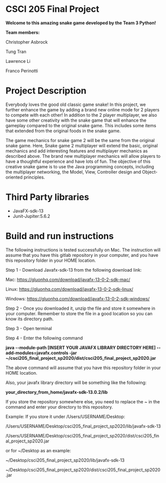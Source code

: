 # CSCI 205 Final Project
  **Welcome to this amazing snake game developed by the Team 3 Python!**
  
  **Team members:**
  
  Christopher Asbrock
  
  Tung Tran
  
  Lawrence Li
  
  Franco Perinotti
  
# Project Description

Everybody loves the good old classic game snake! 
In this project, we further enhance the game by adding a brand new online mode for 2 players to compete with each other! 
In addition to the 2 player multiplayer, we also have some other creativity with the snake game that will
enhance the gameplay compared to the original snake game. This includes some items that extended
from the original foods in the snake game. 

The game mechanics for snake game 2 will be the same from the original snake game. Here, Snake game 2 multiplayer will extend the basic, original mechanics and add interesting features and multiplayer mechanics as described above. 
The brand new multiplayer mechanics will allow players to have a thoughtful experience and have lots of fun.
The objective of this creative snake game is to use the Java programming concepts, including the multiplayer networking,
the Model, View, Controller design and Object-oriented principles. 

# Third Party libraries 

+ JavaFX-sdk-13
+ Junit-Jupiter:5.6.2

# Build and run instructions

The following instructions is tested successfully on Mac. 
The instruction will assume that you have this gitlab repository in your computer,
and you have this repository folder in your HOME location. 

Step 1 - Download Javafx-sdk-13 from the following download link:

Mac:
https://gluonhq.com/download/javafx-13-0-2-sdk-mac/

Linux:
https://gluonhq.com/download/javafx-13-0-2-sdk-linux/

Windows:
https://gluonhq.com/download/javafx-13-0-2-sdk-windows/


Step 2 - Once you downloaded it, unzip the file and store it somewhere in your computer.
Remember to store the file in a good location so you can know its directory path. 

Step 3 - Open terminal

Step 4 - Enter the following command



**java --module-path [INSERT YOUR JAVAFX LIBRARY DIRECTORY HERE] --add-modules=javafx.controls -jar ~/csci205_final_project_sp2020/dist/csci205_final_project_sp2020.jar**



The above command will assume that you have this repository folder in your HOME location. 

Also, your javafx library directory will be something like the following:



**your_directory_from_home/javafx-sdk-13.0.2/lib**



If you store the repository somewhere else, you need to replace the ~ in the command and enter your directory to this repository. 



Example: If you store it under /Users/USERNAME/Desktop:


/Users/USERNAME/Desktop/csci205_final_project_sp2020/lib/javafx-sdk-13

/Users/USERNAME/Desktop/csci205_final_project_sp2020/dist/csci205_final_project_sp2020.jar


or for ~/Desktop as an example:


~/Desktop/csci205_final_project_sp2020/lib/javafx-sdk-13

~/Desktop/csci205_final_project_sp2020/dist/csci205_final_project_sp2020.jar



 